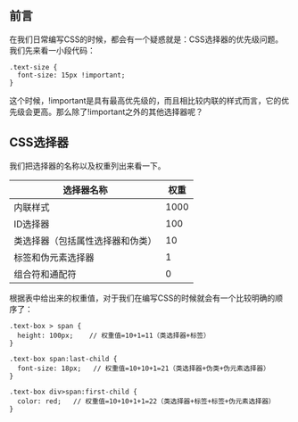 ## 前言
在我们日常编写CSS的时候，都会有一个疑惑就是：CSS选择器的优先级问题。我们先来看一小段代码：
```
.text-size {
  font-size: 15px !important;
}
```
这个时候，!important是具有最高优先级的，而且相比较内联的样式而言，它的优先级会更高。那么除了!important之外的其他选择器呢？

## CSS选择器

我们把选择器的名称以及权重列出来看一下。

| 选择器名称 | 权重 |
| ------------ | ------ |
| 内联样式 | 1000 |
| ID选择器 | 100 |
| 类选择器（包括属性选择器和伪类） | 10 |
| 标签和伪元素选择器 | 1 |
| 组合符和通配符 | 0 |

根据表中给出来的权重值，对于我们在编写CSS的时候就会有一个比较明确的顺序了：
```
.text-box > span {
  height: 100px;    // 权重值=10+1=11（类选择器+标签）
}

.text-box span:last-child {
  font-size: 18px;   // 权重值=10+10+1=21（类选择器+伪类+伪元素选择器）
}

.text-box div>span:first-child {
  color: red;   // 权重值=10+10+1+1=22（类选择器+标签+标签+伪元素选择器）
}
```
